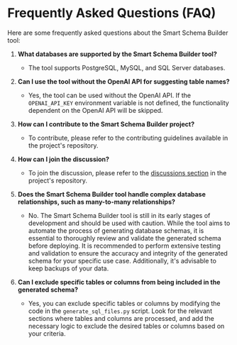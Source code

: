 # Frequently Asked Questions (FAQ)

Here are some frequently asked questions about the Smart Schema Builder tool:

1. **What databases are supported by the Smart Schema Builder tool?**
   - The tool supports PostgreSQL, MySQL, and SQL Server databases.


2. **Can I use the tool without the OpenAI API for suggesting table names?**
   - Yes, the tool can be used without the OpenAI API. If the `OPENAI_API_KEY` environment variable is not defined, the functionality dependent on the OpenAI API will be skipped.


3. **How can I contribute to the Smart Schema Builder project?**
   - To contribute, please refer to the contributing guidelines available in the project's repository.


4. **How can I join the discussion?**
   - To join the discussion, please refer to the [discussions section](https://github.com/keturk/SmartSchemaBuilder/discussions) in the project's repository.


5. **Does the Smart Schema Builder tool handle complex database relationships, such as many-to-many relationships?**
   - No. The Smart Schema Builder tool is still in its early stages of development and should be used with caution. While the tool aims to automate the process of generating database schemas, it is essential to thoroughly review and validate the generated schema before deploying. It is recommended to perform extensive testing and validation to ensure the accuracy and integrity of the generated schema for your specific use case. Additionally, it's advisable to keep backups of your data.

 
6. **Can I exclude specific tables or columns from being included in the generated schema?**
   - Yes, you can exclude specific tables or columns by modifying the code in the `generate_sql_files.py` script. Look for the relevant sections where tables and columns are processed, and add the necessary logic to exclude the desired tables or columns based on your criteria.


